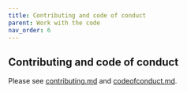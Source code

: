 ```yaml
---
title: Contributing and code of conduct
parent: Work with the code
nav_order: 6
---
```


## Contributing and code of conduct

Please see [contributing.md](https://github.com/MRKonrad/tomato/blob/master/contributing.md) and [codeofconduct.md](https://github.com/MRKonrad/tomato/blob/master/codeofconduct.md).
